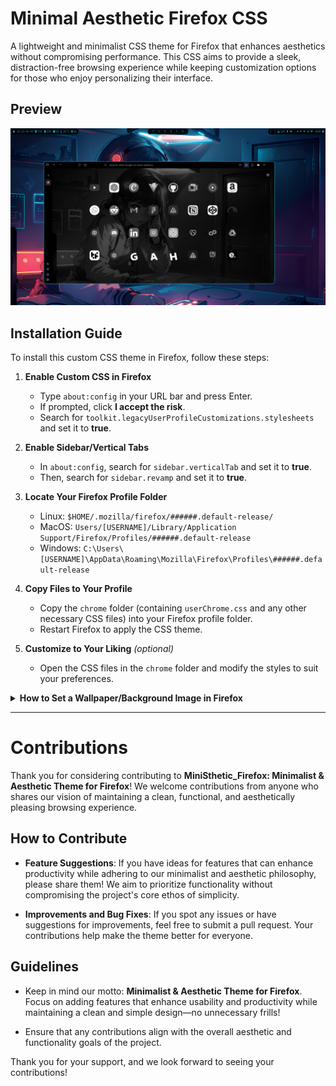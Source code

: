 # Minimal Aesthetic Firefox CSS

A lightweight and minimalist CSS theme for Firefox that enhances aesthetics without compromising performance. This CSS aims to provide a sleek, distraction-free browsing experience while keeping customization options for those who enjoy personalizing their interface.

## Preview

<div align="center" width="100%"> <img src="./ASSETS/Preview/Preview.png"> </div>

## Installation Guide

To install this custom CSS theme in Firefox, follow these steps:

1. **Enable Custom CSS in Firefox**
   - Type `about:config` in your URL bar and press Enter.
   - If prompted, click **I accept the risk**.
   - Search for `toolkit.legacyUserProfileCustomizations.stylesheets` and set it to **true**.

2. **Enable Sidebar/Vertical Tabs**
   - In `about:config`, search for `sidebar.verticalTab` and set it to **true**.
   - Then, search for `sidebar.revamp` and set it to **true**.

3. **Locate Your Firefox Profile Folder**
   - Linux: `$HOME/.mozilla/firefox/######.default-release/`
   - MacOS: `Users/[USERNAME]/Library/Application Support/Firefox/Profiles/######.default-release`
   - Windows: `C:\Users\[USERNAME]\AppData\Roaming\Mozilla\Firefox\Profiles\######.default-release`

4. **Copy Files to Your Profile**
   - Copy the `chrome` folder (containing `userChrome.css` and any other necessary CSS files) into your Firefox profile folder.
   - Restart Firefox to apply the CSS theme.

5. **Customize to Your Liking** *(optional)*
   - Open the CSS files in the `chrome` folder and modify the styles to suit your preferences.

<details> <summary><strong>How to Set a Wallpaper/Background Image in Firefox</strong></summary>


To have the wallpaper/background image display correctly in Firefox, follow these steps:
Ensure your image file is named wallpaper.png and place the image in the following directory:
```
    PROFILE_DIRECTORY/chrome/styles/ASSETS/wallpaper/walpaper.png
```

</details>

---


# Contributions

Thank you for considering contributing to **MiniSthetic_Firefox: Minimalist & Aesthetic Theme for Firefox**! We welcome contributions from anyone who shares our vision of maintaining a clean, functional, and aesthetically pleasing browsing experience.

## How to Contribute

- **Feature Suggestions**: If you have ideas for features that can enhance productivity while adhering to our minimalist and aesthetic philosophy, please share them! We aim to prioritize functionality without compromising the project's core ethos of simplicity.
  
- **Improvements and Bug Fixes**: If you spot any issues or have suggestions for improvements, feel free to submit a pull request. Your contributions help make the theme better for everyone.

## Guidelines

- Keep in mind our motto: **Minimalist & Aesthetic Theme for Firefox**. Focus on adding features that enhance usability and productivity while maintaining a clean and simple design—no unnecessary frills!
  
- Ensure that any contributions align with the overall aesthetic and functionality goals of the project.

Thank you for your support, and we look forward to seeing your contributions!

